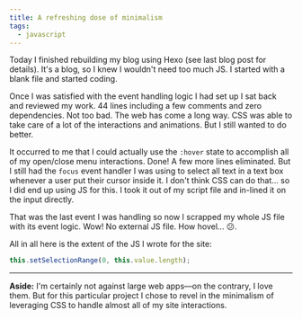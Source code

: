 ```yaml
---
title: A refreshing dose of minimalism
tags:
  - javascript
---
```


Today I finished rebuilding my blog using Hexo (see last blog post for details). It's a blog, so I knew I wouldn't need too much JS. I started with a blank file and started coding.

Once I was satisfied with the event handling logic I had set up I sat back and reviewed my work. 44 lines including a few comments and zero dependencies. Not too bad. The web has come a long way. CSS was able to take care of a lot of the interactions and animations. But I still wanted to do better.

It occurred to me that I could actually use the `:hover` state to accomplish all of my open/close menu interactions. Done! A few more lines eliminated. But I still had the `focus` event handler I was using to select all text in a text box whenever a user put their cursor inside it. I don't think CSS can do that... so I did end up using JS for this. I took it out of my script file and in-lined it on the input directly.

That was the last event I was handling so now I scrapped my whole JS file with its event logic. Wow! No external JS file. How hovel... 😕.

All in all here is the extent of the JS I wrote for the site:

```js
this.setSelectionRange(0, this.value.length);
```

---

**Aside:** I'm certainly not against large web apps—on the contrary, I love them. But for this particular project I chose to revel in the minimalism of leveraging CSS to handle almost all of my site interactions.
